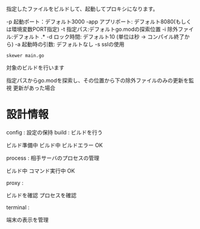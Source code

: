 指定したファイルをビルドして、起動してプロキシになります。

-p 起動ポート：デフォルト3000
-app アプリポート: デフォルト8080(もしくは環境変数PORT指定)
-t 指定パス:デフォルトgo.modの探索位置
-i 除外ファイル:デフォルト .*
-d ロック時間: デフォルト10 (単位は秒 -> コンパイル終了から)
-a 起動時の引数: デフォルトなし
-s sslの使用

    skewer main.go

対象のビルドを行います

指定パスからgo.modを探索し、その位置から下の除外ファイルのみの更新を監視
更新があった場合



# 設計情報

config : 設定の保持
build : ビルドを行う

ビルド準備中
ビルド中
ビルドエラー
OK

process : 相手サーバのプロセスの管理

ビルド中
コマンド実行中
OK

proxy : 

ビルドを確認
プロセスを確認

terminal :

端末の表示を管理

